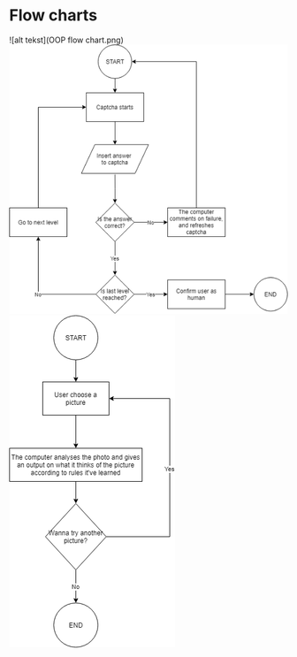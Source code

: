 # Flow charts

![alt tekst](OOP flow chart.png) 
![alt tekst](Captcha.png) 
![alt tekst](Analyzer.png) 
